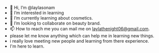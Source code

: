 - 👋 Hi, I’m @laylasonam
- 👀 I’m interested in learning 
- 🌱 I’m currently learning about cosmetics.
- 💞️ I’m looking to collaborate on beauty brand.
- 📫 How to reach me you can mail me on laylathenight06@gmail.com.
- please let me know anything which can help me in learning new things.
- i really love meeting new people and learning from there experience.
- I'm here to learn.

<!---
laylasonam/laylasonam is a ✨ special ✨ repository because its `README.md` (this file) appears on your GitHub profile.
You can click the Preview link to take a look at your changes.
--->
